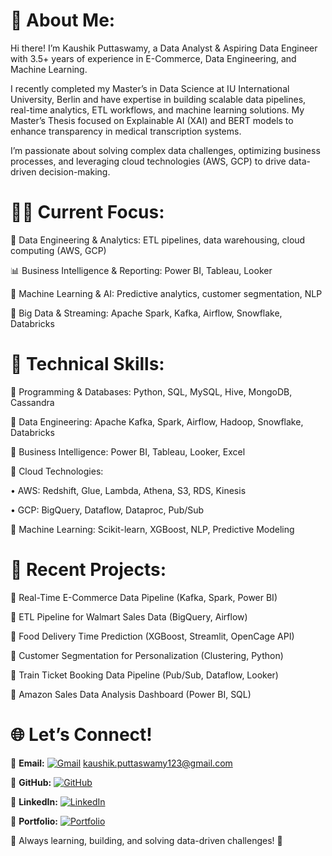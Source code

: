 # 💫 About Me:

Hi there! I’m Kaushik Puttaswamy, a Data Analyst & Aspiring Data Engineer with 3.5+ years of experience in E-Commerce, Data Engineering, and Machine Learning.

I recently completed my Master’s in Data Science at IU International University, Berlin and have expertise in building scalable data pipelines, real-time analytics, ETL workflows, and machine learning solutions. My Master’s Thesis focused on Explainable AI (XAI) and BERT models to enhance transparency in medical transcription systems.

I’m passionate about solving complex data challenges, optimizing business processes, and leveraging cloud technologies (AWS, GCP) to drive data-driven decision-making.

# 👨‍💻 Current Focus:


🚀 Data Engineering & Analytics: ETL pipelines, data warehousing, cloud computing (AWS, GCP)

📊 Business Intelligence & Reporting: Power BI, Tableau, Looker

🤖 Machine Learning & AI: Predictive analytics, customer segmentation, NLP

🔧 Big Data & Streaming: Apache Spark, Kafka, Airflow, Snowflake, Databricks

# 🚀 Technical Skills:


🔹 Programming & Databases: Python, SQL, MySQL, Hive, MongoDB, Cassandra

🔹 Data Engineering: Apache Kafka, Spark, Airflow, Hadoop, Snowflake, Databricks

🔹 Business Intelligence: Power BI, Tableau, Looker, Excel

🔹 Cloud Technologies:
	
 • AWS: Redshift, Glue, Lambda, Athena, S3, RDS, Kinesis
	
 • GCP: BigQuery, Dataflow, Dataproc, Pub/Sub

🔹 Machine Learning: Scikit-learn, XGBoost, NLP, Predictive Modeling

# 📂 Recent Projects:


📌 Real-Time E-Commerce Data Pipeline (Kafka, Spark, Power BI)

📌 ETL Pipeline for Walmart Sales Data (BigQuery, Airflow)

📌 Food Delivery Time Prediction (XGBoost, Streamlit, OpenCage API)

📌 Customer Segmentation for Personalization (Clustering, Python)

📌 Train Ticket Booking Data Pipeline (Pub/Sub, Dataflow, Looker)

📌 Amazon Sales Data Analysis Dashboard (Power BI, SQL)

# 🌐 Let’s Connect!

📧 **Email:** [![Gmail](https://img.shields.io/badge/Gmail-D14836?style=flat&logo=gmail&logoColor=white)](mailto:kaushik.puttaswamy123@gmail.com) 
  kaushik.puttaswamy123@gmail.com  

🔗 **GitHub:** [![GitHub](https://img.shields.io/badge/GitHub-%23121011.svg?style=flat&logo=github&logoColor=white)](https://github.com/Kaushik-Puttaswamy)  

🔗 **LinkedIn:** [![LinkedIn](https://img.shields.io/badge/LinkedIn-%230077B5.svg?style=flat&logo=linkedin&logoColor=white)](https://www.linkedin.com/in/kaushik-puttaswamy-data-analyst/)  

📜 **Portfolio:** [![Portfolio](https://img.shields.io/badge/Portfolio-%230000ff.svg?style=flat&logo=firefox&logoColor=white)](https://www.datascienceportfol.io/kaushikputtaswamy)   

🚀 Always learning, building, and solving data-driven challenges! 🚀
